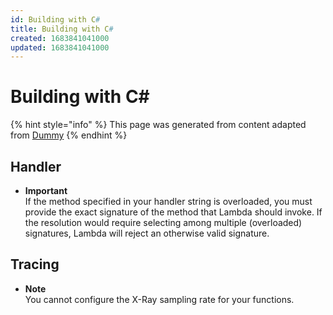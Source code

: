 ```yaml
---
id: Building with C#
title: Building with C#
created: 1683841041000
updated: 1683841041000
---
```

# Building with C#
{% hint style="info" %}
This page was generated from content adapted from [Dummy](https://docs.aws.amazon.com/ec2/index.html)
{% endhint %}
## Handler

- **Important**  
If the method specified in your handler string is overloaded, you must provide the exact signature of the method that Lambda should invoke\. If the resolution would require selecting among multiple \(overloaded\) signatures, Lambda will reject an otherwise valid signature\.


## Tracing

- **Note**  
You cannot configure the X\-Ray sampling rate for your functions\.

